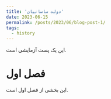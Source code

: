 ```yaml
---
title: 'دولت ساسانیان'
date: 2023-06-15
permalink: /posts/2023/06/blog-post-1/
tags:
  - history
---
```


این یک پست آزمایشی است. 

فصل اول
======


این بخشی از فصل اول است.
